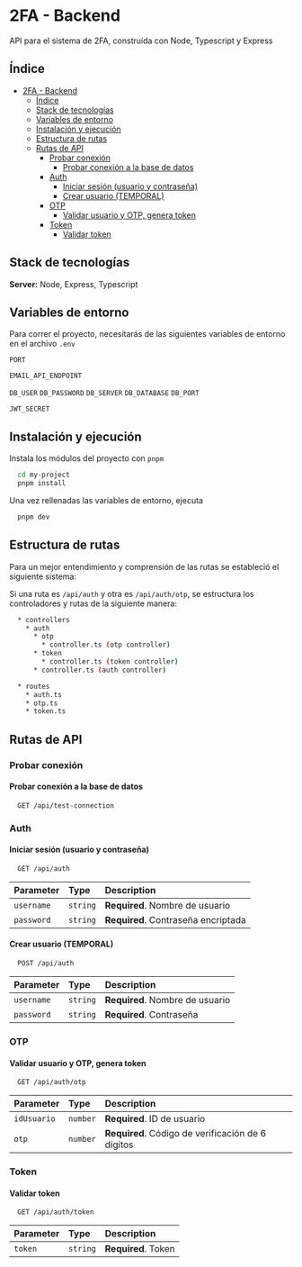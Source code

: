 # 2FA - Backend

API para el sistema de 2FA, construída con Node, Typescript y Express

## Índice

- [2FA - Backend](#2fa---backend)
  - [Índice](#índice)
  - [Stack de tecnologías](#stack-de-tecnologías)
  - [Variables de entorno](#variables-de-entorno)
  - [Instalación y ejecución](#instalación-y-ejecución)
  - [Estructura de rutas](#estructura-de-rutas)
  - [Rutas de API](#rutas-de-api)
    - [Probar conexión](#probar-conexión)
      - [Probar conexión a la base de datos](#probar-conexión-a-la-base-de-datos)
    - [Auth](#auth)
      - [Iniciar sesión (usuario y contraseña)](#iniciar-sesión-usuario-y-contraseña)
      - [Crear usuario (TEMPORAL)](#crear-usuario-temporal)
    - [OTP](#otp)
      - [Validar usuario y OTP, genera token](#validar-usuario-y-otp-genera-token)
    - [Token](#token)
      - [Validar token](#validar-token)

## Stack de tecnologías

**Server:** Node, Express, Typescript

## Variables de entorno

Para correr el proyecto, necesitarás de las siguientes variables de entorno en el archivo `.env`

`PORT`

`EMAIL_API_ENDPOINT`

`DB_USER`
`DB_PASSWORD`
`DB_SERVER`
`DB_DATABASE`
`DB_PORT`

`JWT_SECRET`

## Instalación y ejecución

Instala los módulos del proyecto con `pnpm`

```bash
  cd my-project
  pnpm install
```

Una vez rellenadas las variables de entorno, ejecuta

```bash
  pnpm dev
```

## Estructura de rutas

Para un mejor entendimiento y comprensión de las rutas se estableció el siguiente sistema:

Si una ruta es `/api/auth` y otra es `/api/auth/otp`, se estructura los controladores y rutas de la siguiente manera:

```bash
  * controllers
    * auth
      * otp
        * controller.ts (otp controller)
      * token
        * controller.ts (token controller)
      * controller.ts (auth controller)
```

```bash
  * routes
    * auth.ts
    * otp.ts
    * token.ts
```

## Rutas de API

### Probar conexión

#### Probar conexión a la base de datos

```http
  GET /api/test-connection
```

### Auth

#### Iniciar sesión (usuario y contraseña)

```http
  GET /api/auth
```

| Parameter  | Type     | Description                         |
| :--------- | :------- | :---------------------------------- |
| `username` | `string` | **Required**. Nombre de usuario     |
| `password` | `string` | **Required**. Contraseña encriptada |

#### Crear usuario (TEMPORAL)

```http
  POST /api/auth
```

| Parameter  | Type     | Description                     |
| :--------- | :------- | :------------------------------ |
| `username` | `string` | **Required**. Nombre de usuario |
| `password` | `string` | **Required**. Contraseña        |

### OTP

#### Validar usuario y OTP, genera token

```http
  GET /api/auth/otp
```

| Parameter   | Type     | Description                                       |
| :---------- | :------- | :------------------------------------------------ |
| `idUsuario` | `number` | **Required**. ID de usuario                       |
| `otp`       | `number` | **Required**. Código de verificación de 6 dígitos |

### Token

#### Validar token

```http
  GET /api/auth/token
```

| Parameter | Type     | Description         |
| :-------- | :------- | :------------------ |
| `token`   | `string` | **Required**. Token |
